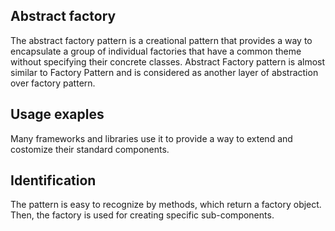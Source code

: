 ## Abstract factory 

The abstract factory pattern is a creational pattern that provides a way to encapsulate a group of individual factories that have a common theme without specifying their concrete classes. Abstract Factory pattern is almost similar to Factory Pattern and is considered as another layer of abstraction over factory pattern. 

## Usage exaples 

Many frameworks and libraries use it to provide a way to extend and costomize their standard components.

## Identification

The pattern is easy to recognize by methods, which return a factory object. Then, the factory is used for creating specific sub-components.